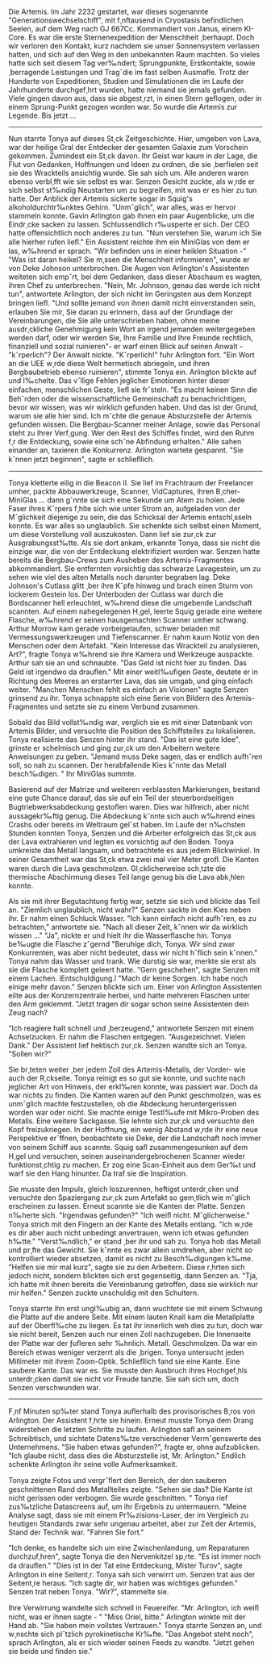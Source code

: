 Die Artemis.
Im Jahr 2232 gestartet, war dieses sogenannte "Generationswechselschiff", mit f¸nftausend in Cryostasis befindlichen Seelen, auf dem Weg nach GJ 667Cc. Kommandiert von Janus, einem KI-Core.
Es war die erste Sternenexpedition der Menschheit ¸berhaupt.
Doch wir verloren den Kontakt, kurz nachdem sie unser Sonnensystem verlassen hatten, und sich auf den Weg in den unbekannten Raum machten.
So vieles hatte sich seit diesem Tag ver‰ndert; Sprungpunkte, Erstkontakte, sowie ¸berragende Leistungen und Tragˆdie im fast selben Ausmaﬂe.
Trotz der Hunderte von Expeditionen, Studien und Simulationen die im Laufe der Jahrhunderte durchgef¸hrt wurden, hatte niemand sie jemals gefunden.
Viele gingen davon aus, dass sie abgest¸rzt, in einen Stern geflogen, oder in einem Sprung-Punkt gezogen worden war.
So wurde die Artemis zur Legende.
Bis jetzt ...
 

*   *   *   *

 
Nun starrte Tonya auf dieses St¸ck Zeitgeschichte.
Hier, umgeben von Lava, war der heilige Gral der Entdecker der gesamten Galaxie zum Vorschein gekommen.
Zumindest ein St¸ck davon.
Ihr Geist war kaum in der Lage, die Flut von Gedanken, Hoffnungen und Ideen zu ordnen, die sie ¸berfielen seit sie des Wrackteils ansichtig wurde.
Sie sah sich um.
Alle anderen waren ebenso verbl¸fft wie sie selbst es war.
Senzen Gesicht zuckte, als w¸rde er sich selbst st‰ndig Neustarten um zu begreifen, mit was er es hier zu tun hatte.
Der Anblick der Artemis sickerte sogar in Squig's alkoholdurchtr‰nktes Gehirn.
"Unmˆglich", war alles, was er hervor stammeln konnte.
Gavin Arlington gab ihnen ein paar Augenblicke, um die Eindr¸cke sacken zu lassen.
Schlussendlich r‰usperte er sich.
Der CEO hatte offensichtlich noch anderes zu tun.
"Nun verstehen Sie, warum ich Sie alle hierher rufen lieﬂ." Ein Assistent reichte ihm ein MiniGlas von dem er las, w‰hrend er sprach. "Wir befinden uns in einer heiklen Situation -"
"Was ist daran heikel? Sie m¸ssen die Menschheit informieren", wurde er von Deke Johnson unterbrochen.
Die Augen von Arlington's Assistenten weiteten sich empˆrt, bei dem Gedanken, dass dieser Abschaum es wagten, ihren Chef zu unterbrechen. 
"Nein, Mr. Johnson, genau das werde ich nicht tun", antwortete Arlington, der sich nicht im Geringsten aus dem Konzept bringen lieﬂ.
"Und sollte jemand von ihnen damit nicht einverstanden sein, erlauben Sie mir, Sie daran zu erinnern, dass auf der Grundlage der Vereinbarungen, die Sie alle unterschrieben haben, ohne meine ausdr¸ckliche Genehmigung kein Wort an irgend jemanden weitergegeben werden darf, oder wir werden Sie, Ihre Familie und Ihre Freunde rechtlich, finanziell und sozial ruinieren"- er warf einen Blick auf seinen Anwalt -"kˆrperlich"?
Der Anwalt nickte.
"Kˆrperlich!" fuhr Arlington fort.
"Ein Wort an die UEE w¸rde diese Welt hermetisch abriegeln, und ihren Bergbaubetrieb ebenso ruinieren", stimmte Tonya ein. 
Arlington blickte auf und l‰chelte.
Das vˆllige Fehlen jeglicher Emotionen hinter dieser einfachen, menschlichen Geste, lieﬂ sie frˆsteln.
"Es macht keinen Sinn die Behˆrden oder die wissenschaftliche Gemeinschaft zu benachrichtigen, bevor wir wissen, was wir wirklich gefunden haben. Und das ist der Grund, warum sie alle hier sind. Ich mˆchte die genaue Absturzstelle der Artemis gefunden wissen. Die Bergbau-Scanner meiner Anlage, sowie das Personal steht zu Ihrer Verf¸gung. Wer den Rest des Schiffes findet, wird den Ruhm f¸r die Entdeckung, sowie eine schˆne Abfindung erhalten."
Alle sahen einander an, taxieren die Konkurrenz.
Arlington wartete gespannt.
"Sie kˆnnen jetzt beginnen", sagte er schlieﬂlich.
 

*   *   *   *

 
Tonya kletterte eilig in die Beacon II. 
Sie lief im Frachtraum der Freelancer umher, packte Abbauwerkzeuge, Scanner, VidCaptures, ihren B¸cher-MiniGlas ... dann gˆnnte sie sich eine Sekunde um Atem zu holen.
Jede Faser ihres Kˆrpers f¸hlte sich wie unter Strom an, aufgeladen von der Mˆglichkeit diejenige zu sein, die das Schicksal der Artemis entschl¸sseln konnte.
Es war alles so unglaublich.
Sie schenkte sich selbst einen Moment, um diese Vorstellung voll auszukosten.
Dann lief sie zur¸ck zur Ausgrabungsst‰tte.
Als sie dort ankam, erkannte Tonya, dass sie nicht die einzige war, die von der Entdeckung elektrifiziert worden war.
Senzen hatte bereits die Bergbau-Crews zum Ausheben des Artemis-Fragmentes abkommandiert.
Sie entfernten vorsichtig das schwarze Lavagestein, um zu sehen wie viel des alten Metalls noch darunter begraben lag.
Deke Johnson's Cutlass glitt ¸ber ihre Kˆpfe hinweg und brach einen Sturm von lockerem Gestein los.
Der Unterboden der Cutlass war durch die Bordscanner hell erleuchtet, w‰hrend diese die umgebende Landschaft scannten.
Auf einem nahegelegenen H¸gel, leerte Squig gerade eine weitere Flasche, w‰hrend er seinen hausgemachten Scanner umher schwang.
Arthur Morrow kam gerade vorbeigelaufen, schwer beladen mit Vermessungswerkzeugen und Tiefenscanner.
Er nahm kaum Notiz von den Menschen oder dem Artefakt.
"Kein Interesse das Wrackteil zu analysieren, Art?", fragte Tonya w‰hrend sie ihre Kamera und Werkzeuge auspackte. 
Arthur sah sie an und schnaubte.
"Das Geld ist nicht hier zu finden. Das Geld ist irgendwo da drauﬂen."
Mit einer weitl‰ufigen Geste, deutete er in Richtung des Meeres an erstarrter Lava, das sie umgab, und ging einfach weiter.
"Manchen Menschen fehlt es einfach an Visionen" sagte Senzen grinsend zu ihr.
Tonya schnappte sich eine Serie von Bildern des Artemis-Fragmentes und setzte sie zu einem Verbund zusammen.

Sobald das Bild vollst‰ndig war, verglich sie es mit einer Datenbank von Artemis Bilder, und versuchte die Position des Schiffsteiles zu lokalisieren.
Tonya realisierte das Senzen hinter ihr stand.
"Das ist eine gute Idee", grinste er schelmisch und ging zur¸ck um den Arbeitern weitere Anweisungen zu geben.
"Jemand muss Deke sagen, das er endlich aufhˆren soll, so nah zu scannen.
Der herabfallende Kies kˆnnte das Metall besch‰digen. "
Ihr MiniGlas summte.

Basierend auf der Matrize und weiteren verblassten Markierungen, bestand eine gute Chance darauf, das sie auf ein Teil der steuerbordseitigen Bugtriebwerksabdeckung gestoﬂen waren. 
Dies war hilfreich, aber nicht aussagekr‰ftig genug.
Die Abdeckung kˆnnte sich auch w‰hrend eines Crashs oder bereits im Weltraum gelˆst haben.
Im Laufe der n‰chsten Stunden konnten Tonya, Senzen und die Arbeiter erfolgreich das St¸ck aus der Lava extrahieren und legten es vorsichtig auf den Boden.
Tonya umkreiste das Metall langsam, und betrachtete es aus jedem Blickwinkel.
In seiner Gesamtheit war das St¸ck etwa zwei mal vier Meter groﬂ. 
Die Kanten waren durch die Lava geschmolzen.
Gl¸cklicherweise sch¸tzte die thermische Abschirmung dieses Teil lange genug bis die Lava abk¸hlen konnte.

Als sie mit ihrer Begutachtung fertig war, setzte sie sich und blickte das Teil an.
"Ziemlich unglaublich, nicht wahr?" Senzen sackte in den Kies neben ihr.
Er nahm einen Schluck Wasser. 
"Ich kann einfach nicht aufhˆren, es zu betrachten," antwortete sie.
"Nach all dieser Zeit, kˆnnen wir da wirklich wissen ..."
"Ja", nickte er und hielt ihr die Wasserflasche hin.
Tonya be‰ugte die Flasche zˆgernd
"Beruhige dich, Tonya. Wir sind zwar Konkurrenten, was aber nicht bedeutet, dass wir nicht hˆflich sein kˆnnen."
Tonya nahm das Wasser und trank.
Wie durstig sie war, merkte sie erst als sie die Flasche komplett geleert hatte.
"Gern geschehen", sagte Senzen mit einem Lachen.
ìEntschuldigung.î
"Mach dir keine Sorgen. Ich habe noch einige mehr davon."
Senzen blickte sich um.
Einer von Arlington Assistenten eilte aus der Konzernzentrale herbei, und hatte mehreren Flaschen unter den Arm geklemmt.
"Jetzt tragen dir sogar schon seine Assistenten dein Zeug nach?

"Ich reagiere halt schnell und ¸berzeugend," antwortete Senzen mit einem Achselzucken.
Er nahm die Flaschen entgegen.
"Ausgezeichnet. Vielen Dank."
Der Assistent lief hektisch zur¸ck.
Senzen wandte sich an Tonya. "Sollen wir?"

Sie br¸teten weiter ¸ber jedem Zoll des Artemis-Metalls, der Vorder- wie auch der R¸ckseite.
Tonya reinigt es so gut sie konnte, und suchte nach jeglicher Art von Hinweis, der erkl‰ren konnte, was passiert war.
Doch da war nichts zu finden.
Die Kanten waren auf den Punkt geschmolzen, was es unmˆglich machte festzustellen, ob die Abdeckung heruntergerissen worden war oder nicht. 
Sie machte einige Testl‰ufe mit Mikro-Proben des Metalls.
Eine weitere Sackgasse.
Sie lehnte sich zur¸ck und versuchte den Kopf freizukriegen.
In der Hoffnung, ein wenig Abstand w¸rde ihr eine neue Perspektive erˆffnen, beobachtete sie Deke, der die Landschaft noch immer von seinem Schiff aus scannte.
Squig saﬂ zusammengesunken auf dem H¸gel und versuchen, seinen auseinandergebrochenen Scanner wieder funktionst¸chtig zu machen.
Er zog eine Scan-Einheit aus dem Ger‰t und warf sie den Hang hinunter.
Da traf sie die Inspiration.

Sie musste den Impuls, gleich loszurennen, heftigst unterdr¸cken und versuchte den Spaziergang zur¸ck zum Artefakt so gem¸tlich wie mˆglich erscheinen zu lassen.
Erneut scannte sie die Kanten der Platte.
Senzen n‰herte sich. "Irgendwas gefunden?"
"Ich weiﬂ nicht. Mˆglicherweise." Tonya strich mit den Fingern an der Kante des Metalls entlang.
"Ich w¸rde es dir aber auch nicht unbedingt anvertrauen, wenn ich etwas gefunden h‰tte."
"Verst‰ndlich," er stand ¸ber ihr und sah zu.
Tonya hob das Metall und pr¸fte das Gewicht.
Sie kˆnnte es zwar allein umdrehen, aber nicht so kontrolliert wieder absetzen, damit es nicht zu Besch‰digungen k‰me.
"Helfen sie mir mal kurz", sagte sie zu den Arbeitern.
Diese r¸hrten sich jedoch nicht, sondern blickten sich erst gegenseitig, dann Senzen an. 
"Tja, ich hatte mit ihnen bereits die Vereinbarung getroffen, dass sie wirklich nur mir helfen."
Senzen zuckte unschuldig mit den Schultern.

Tonya starrte ihn erst ungl‰ubig an, dann wuchtete sie mit einem Schwung die Platte auf die andere Seite.
Mit einem lauten Knall kam die Metallplatte auf der Oberfl‰che zu liegen.
Es tat ihr innerlich weh dies zu tun, doch war sie nicht bereit, Senzen auch nur einen Zoll nachzugeben.
Die Innenseite der Platte war der ƒuﬂeren sehr ‰hnlich.
Metall. Geschmolzen.
Da war ein Bereich etwas weniger verzerrt als die ¸brigen.
Tonya untersucht jeden Millimeter mit ihrem Zoom-Optik.
Schlieﬂlich fand sie eine Kante.
Eine saubere Kante. 
Das war es.
Sie musste den Ausbruch ihres Hochgef¸hls unterdr¸cken damit sie nicht vor Freude tanzte.
Sie sah sich um, doch Senzen verschwunden war.
 

*   *   *   *


F¸nf Minuten sp‰ter stand Tonya auﬂerhalb des provisorisches B¸ros von Arlington. 
Der Assistent f¸hrte sie hinein.
Erneut musste Tonya dem Drang widerstehen die letzten Schritte zu laufen.
Arlington saﬂ an seinem Schreibtisch, und sichtete Datens‰tze verschiedener Vermˆgenswerte des Unternehmens.
"Sie haben etwas gefunden?", fragte er, ohne aufzublicken.
"Ich glaube nicht, dass dies die Absturzstelle ist, Mr. Arlington."
Endlich schenkte Arlington ihr seine volle Aufmerksamkeit.

Tonya zeigte Fotos und vergrˆﬂert den Bereich, der den sauberen geschnittenen Rand des Metallteiles zeigte.
"Sehen sie das? Die Kante ist nicht gerissen oder verbogen. Sie wurde geschnitten. "
Tonya rief zus‰tzliche Datascreens auf, um ihr Ergebnis zu untermauern.
"Meine Analyse sagt, dass sie mit einem Pr‰zisions-Laser, der im Vergleich zu heutigen Standards zwar sehr ungenau arbeitet, aber zur Zeit der Artemis, Stand der Technik war.
"Fahren Sie fort."

"Ich denke, es handelte sich um eine Zwischenlandung, um Reparaturen durchzuf¸hren", sagte Tonya die den Nervenkitzel sp¸rte.
"Es ist immer noch da drauﬂen."
"Dies ist in der Tat eine Entdeckung, Mister Turov", sagte Arlington in eine Seitent¸r. 
Tonya sah sich verwirrt um.
Senzen trat aus der Seitent¸re heraus.
"Ich sagte dir, wir haben was wichtiges gefunden."
Senzen trat neben Tonya.
"Wir?", stammelte sie.

Ihre Verwirrung wandelte sich schnell in Feuereifer. "Mr. Arlington, ich weiﬂ nicht, was er ihnen sagte - "
"Miss Oriel, bitte." Arlington winkte mit der Hand ab. "Sie haben mein vollstes Vertrauen."
Tonya starrte Senzen an, und w¸nschte sich plˆtzlich pyrokinetische Kr‰fte.
"Das Angebot steht noch", sprach Arlington, als er sich wieder seinen Feeds zu wandte. "Jetzt gehen sie beide und finden sie."